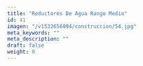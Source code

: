 ```yaml
---
title: "Reductores De Agua Rango Medio"
id: 41
imagen: "/v1532656894/construccion/54.jpg"
meta_keywords: ""
meta_description: ""
draft: false
weight: 0
---
```

